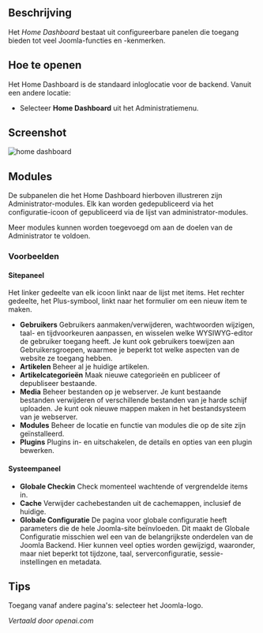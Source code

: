 <!-- Filename: Help4.x:Site_Control_Panel  / Display title: Startdashboard -->

## Beschrijving

Het *Home Dashboard* bestaat uit configureerbare panelen die toegang bieden tot
veel Joomla-functies en -kenmerken.

## Hoe te openen

Het Home Dashboard is de standaard inloglocatie voor de backend. Vanuit een andere locatie:
* Selecteer **Home Dashboard** uit het Administratiemenu.

## Screenshot

![home dashboard](../../../nl/images/site/home-dashboard.png)

## Modules

De subpanelen die het Home Dashboard hierboven illustreren zijn
Administrator-modules. Elk kan worden gedepubliceerd via het configuratie-icoon
of gepubliceerd via de lijst van administrator-modules.

Meer modules kunnen worden toegevoegd om aan de doelen van de Administrator te voldoen.

### Voorbeelden

#### Sitepaneel

Het linker gedeelte van elk icoon linkt naar de lijst met items. Het rechter gedeelte,
het Plus-symbool, linkt naar het formulier om een nieuw item te maken.

- **Gebruikers**
  Gebruikers aanmaken/verwijderen, wachtwoorden wijzigen, taal- en tijdvoorkeuren
  aanpassen, en wisselen welke WYSIWYG-editor de gebruiker toegang heeft. Je kunt ook 
  gebruikers toewijzen aan Gebruikersgroepen, waarmee je beperkt tot welke aspecten 
  van de website ze toegang hebben.
- **Artikelen**
  Beheer al je huidige artikelen.
- **Artikelcategorieën**
  Maak nieuwe categorieën en publiceer of depubliseer bestaande.
- **Media**
  Beheer bestanden op je webserver. Je kunt bestaande bestanden verwijderen of 
  verschillende bestanden van je harde schijf uploaden. Je kunt ook nieuwe mappen 
  maken in het bestandsysteem van je webserver.
- **Modules**
  Beheer de locatie en functie van modules die op de site zijn geïnstalleerd.
- **Plugins**
  Plugins in- en uitschakelen, de details en opties van een plugin bewerken.

#### Systeempaneel

- **Globale Checkin**
  Check momenteel wachtende of vergrendelde items in.
- **Cache** Verwijder cachebestanden uit de cachemappen, inclusief de huidige.
- **Globale Configuratie**
  De pagina voor globale configuratie heeft parameters die de hele Joomla-site beïnvloeden. 
  Dit maakt de Globale Configuratie misschien wel een van de belangrijkste onderdelen 
  van de Joomla Backend. Hier kunnen veel opties worden gewijzigd, waaronder, maar 
  niet beperkt tot tijdzone, taal, serverconfiguratie, sessie-instellingen en metadata.

## Tips

Toegang vanaf andere pagina's: selecteer het Joomla-logo.

*Vertaald door openai.com*

